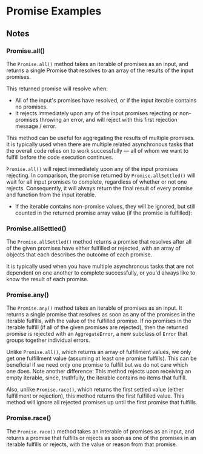 # Promise Examples

## Notes

### Promise.all()

The `Promise.all()` method takes an iterable of promises as an input, and returns a single Promise that resolves to an array of the results of the input promises.

This returned promise will resolve when:

* All of the input's promises have resolved, or if the input iterable contains no promises.
* It rejects immediately upon any of the input promises rejecting or non-promises throwing an error, and will reject with this first rejection message / error.

This method can be useful for aggregating the results of multiple promises. It is typically used when there are multiple related asynchronous tasks that the overall code relies on to work successfully — all of whom we want to fulfill before the code execution continues.

`Promise.all()` will reject immediately upon any of the input promises rejecting. In comparison, the promise returned by `Promise.allSettled()` will wait for all input promises to complete, regardless of whether or not one rejects. Consequently, it will always return the final result of every promise and function from the input iterable.

* If the iterable contains non-promise values, they will be ignored, but still counted in the returned promise array value (if the promise is fulfilled):

### Promise.allSettled()

The `Promise.allSettled()` method returns a promise that resolves after all of the given promises have either fulfilled or rejected, with an array of objects that each describes the outcome of each promise.

It is typically used when you have multiple asynchronous tasks that are not dependent on one another to complete successfully, or you'd always like to know the result of each promise.

### Promise.any()

The `Promise.any()` method takes an iterable of promises as an input. It returns a single promise that resolves as soon as any of the promises in the iterable fulfills, with the value of the fulfilled promise. If no promises in the iterable fulfill (if all of the given promises are rejected), then the returned promise is rejected with an `AggregateError`, a new subclass of `Error` that groups together individual errors.

Unlike `Promise.all()`, which returns an array of fulfillment values, we only get one fulfillment value (assuming at least one promise fulfills). This can be beneficial if we need only one promise to fulfill but we do not care which one does. Note another difference: This method rejects upon receiving an empty iterable, since, truthfully, the iterable contains no items that fulfill.

Also, unlike `Promise.race()`, which returns the first settled value (either fulfillment or rejection), this method returns the first fulfilled value. This method will ignore all rejected promises up until the first promise that fulfills.

### Promise.race()

The `Promise.race()` method takes an interable of promises as an input, and returns a promise that fulfills or rejects as soon as one of the promises in an iterable fulfills or rejects, with the value or reason from that promise.
